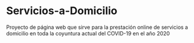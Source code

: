 # Servicios-a-Domicilio
Proyecto de página web que sirve para la prestación online de servicios a domicilio en toda la coyuntura actual del COVID-19 en el año 2020
